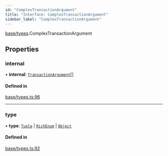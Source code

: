 ```yaml
---
id: "ComplexTransactionArgument"
title: "Interface: ComplexTransactionArgument"
sidebar_label: "ComplexTransactionArgument"
---
```


[base/types](../../../../modules/Base/Types/Types.md).ComplexTransactionArgument

## Properties

### internal

• **internal**: [`TransactionArgument`](../../../../modules/Base/Types/Types.md#transactionargument)[]

#### Defined in

[base/types.ts:96](https://github.com/PolymeshAssociation/polymesh-sdk/blob/3cc570ade/src/base/types.ts#L96)

___

### type

• **type**: [`Tuple`](../../../../enums/Base/Types/TransactionArgumentType/TransactionArgumentType.md#tuple) \| [`RichEnum`](../../../../enums/Base/Types/TransactionArgumentType/TransactionArgumentType.md#richenum) \| [`Object`](../../../../enums/Base/Types/TransactionArgumentType/TransactionArgumentType.md#object)

#### Defined in

[base/types.ts:92](https://github.com/PolymeshAssociation/polymesh-sdk/blob/3cc570ade/src/base/types.ts#L92)
